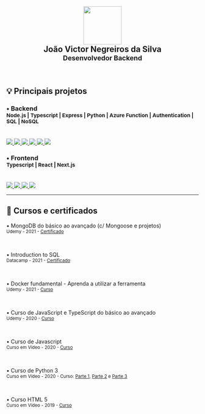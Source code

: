 <div align=center>
<h2><img src="https://github.com/joaovictornsv.png" width="100"><br/> João Victor Negreiros da Silva <br/> <sub>Desenvolvedor Backend </sub></h2>
</div>

<br/>

## 💡 Principais projetos

<h3> • Backend <br/>
<sub>Node.js | Typescript | Express | Python | Azure Function | Authentication | SQL | NoSQL</sub><br/><br/>
</h3>
<a href="https://github.com/joaovictornsv/http-node-api">
  <img src="https://gh-card.dev/repos/joaovictornsv/http-node-api.svg">
</a>
<a href="https://github.com/joaovictornsv/sls-login-mongodb">
  <img src="https://gh-card.dev/repos/joaovictornsv/sls-login-mongodb.svg">
</a>
<a href="https://github.com/joaovictornsv/typeorm-mocha">
  <img src="https://gh-card.dev/repos/joaovictornsv/typeorm-mocha.svg">
</a>
<a href="https://github.com/joaovictornsv/passport-jwt-typescript">
  <img src="https://gh-card.dev/repos/joaovictornsv/passport-jwt-typescript.svg">
</a>
<a href="https://github.com/joaovictornsv/mtls-auth-digest-api-azure-function">
  <img src="https://gh-card.dev/repos/joaovictornsv/mtls-auth-digest-api-azure-function.svg">
</a>
<a href="https://github.com/joaovictornsv/mtls-auth-digest-api-python">
  <img src="https://gh-card.dev/repos/joaovictornsv/mtls-auth-digest-api-python.svg">
</a>

<h3> • Frontend <br/>
<sub>Typescript | React | Next.js</sub><br/><br/>
</h3>

<a href="https://github.com/joaovictornsv/iris-classifier">
  <img src="https://gh-card.dev/repos/joaovictornsv/iris-classifier.svg">
</a>
<a href="https://github.com/joaovictornsv/climate-app">
  <img src="https://gh-card.dev/repos/joaovictornsv/climate-app.svg">
</a>
<a href="https://github.com/joaovictornsv/covidbr-tracker">
  <img src="https://gh-card.dev/repos/joaovictornsv/covidbr-tracker.svg">
</a>
<a href="https://github.com/joaovictornsv/IMC-calc">
  <img src="https://gh-card.dev/repos/joaovictornsv/IMC-calc.svg">
</a>

---
## 📜 Cursos e certificados

• MongoDB do básico ao avançado (c/ Mongoose e projetos) <br/>
<sub>
  Udemy - 2021 -
  <a href="https://www.udemy.com/certificate/UC-c1ab30b8-67ff-4b21-a40c-ff65eb5d3218/">
    Certificado
  </a>
</sub>

<br/>

• Introduction to SQL <br/>
<sub>
  Datacamp - 2021 -
  <a href="https://www.datacamp.com/statement-of-accomplishment/course/3672f2ea35178d46e3a66f29a95a5b6588e8dec5/">
    Certificado
  </a>
</sub>

<br/>

• Docker fundamental - Aprenda a utilizar a ferramenta <br/>
<sub>
  Udemy - 2021 -
  <a href="https://www.udemy.com/course/docker-fundamental-aprenda-a-utilizar-a-ferramenta/">
    Curso
  </a>
</sub>

<br/>

• Curso de JavaScript e TypeScript do básico ao avançado <br/>
<sub>
  Udemy - 2020 -
  <a href="https://www.udemy.com/course/curso-de-javascript-moderno-do-basico-ao-avancado/">
    Curso
  </a>
</sub>

<br/>

• Curso de Javascript <br/>
<sub>
  Curso em Vídeo - 2020 -
  <a href="https://www.cursoemvideo.com/curso/javascript/">
    Curso
  </a>
</sub>

<br/>

• Curso de Python 3 <br/>
<sub>
  Curso em Vídeo - 2020 - Curso:
  <a href="https://www.cursoemvideo.com/curso/python-3-mundo-1/">Parte 1</a>,
  <a href="https://www.cursoemvideo.com/curso/python-3-mundo-2/">Parte 2</a> e
  <a href="https://www.cursoemvideo.com/curso/python-3-mundo-3/">Parte 3</a>
</sub>

<br/>

• Curso HTML 5 <br/>
<sub>
  Curso em Vídeo - 2019 -
  <a href="https://www.cursoemvideo.com/curso/html5/">
    Curso
  </a>
</sub>

